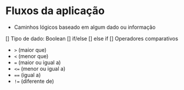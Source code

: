 # Fluxos da aplicação

- Caminhos lógicos baseado em algum dado ou informação

[] Tipo de dado: Boolean
[] if/else
[] else if
[] Operadores comparativos
- `>` (maior que)
- `<` (menor que)
- `=` (maior ou igual a)
- `<=` (menor ou igual a)
- `==` (igual a)
- `!=` (diferente de)